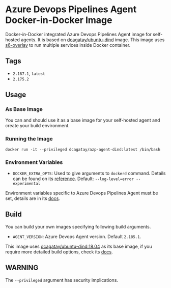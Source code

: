 # Azure Devops Pipelines Agent Docker-in-Docker Image

Docker-in-Docker integrated Azure Devops Pipelines Agent image for self-hosted agents. It is based on [dcagatay/ubuntu-dind](https://hub.docker.com/r/dcagatay/ubuntu-dind) image. This image uses [s6-overlay](https://github.com/just-containers/s6-overlay) to run multiple services inside Docker container.

## Tags

- `2.187.1`, `latest`
- `2.175.2`

## Usage

### As Base Image

You can and should use it as a base image for your self-hosted agent and create your build environment.

### Running the Image

```
docker run -it --privileged dcagatay/azp-agent-dind:latest /bin/bash
```

### Environment Variables

- `DOCKER_EXTRA_OPTS`: Used to give arguments to `dockerd` command. Details can be found on its [reference](https://docs.docker.com/engine/reference/commandline/dockerd/). Default: `--log-level=error --experimental`

Environment variables specific to Azure Devops Pipelines Agent must be set, details are in its [docs](https://docs.microsoft.com/en-us/azure/devops/pipelines/agents/docker?view=azure-devops#environment-variables).

## Build

You can build your own images specifying following build arguments.

- `AGENT_VERSION`: Azure Devops Agent version. Default `2.185.1`.

This image uses [dcagatay/ubuntu-dind:18.04](https://hub.docker.com/repository/docker/dcagatay/ubuntu-dind) as its base image, if you require more detailed build options, check its [docs](https://github.com/dogukancagatay/docker-ubuntu-dind).


## WARNING

The `--privileged` argument has security implications.
